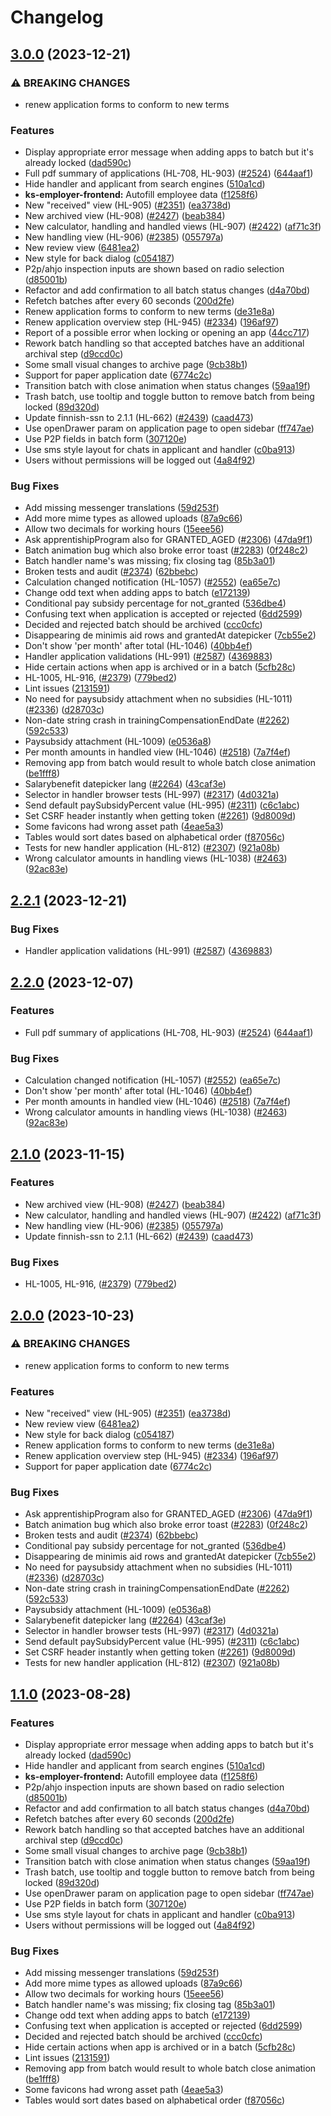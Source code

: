 # Changelog

## [3.0.0](https://github.com/City-of-Helsinki/yjdh/compare/benefit-handler-v2.2.1...benefit-handler-v3.0.0) (2023-12-21)


### ⚠ BREAKING CHANGES

* renew application forms to conform to new terms

### Features

* Display appropriate error message when adding apps to batch but it's already locked ([dad590c](https://github.com/City-of-Helsinki/yjdh/commit/dad590c89c2ba78048e741f240c1c81a4c5517b4))
* Full pdf summary of applications (HL-708, HL-903) ([#2524](https://github.com/City-of-Helsinki/yjdh/issues/2524)) ([644aaf1](https://github.com/City-of-Helsinki/yjdh/commit/644aaf1d13532acbcbc2f1252335a1ff7f88405d))
* Hide handler and applicant from search engines ([510a1cd](https://github.com/City-of-Helsinki/yjdh/commit/510a1cdd7678ed3be4ca14ead2ae182eabf2bf24))
* **ks-employer-frontend:** Autofill employee data ([f1258f6](https://github.com/City-of-Helsinki/yjdh/commit/f1258f6889ac6dd97fe5e3c621795dbfa2b3a0d8))
* New "received" view (HL-905) ([#2351](https://github.com/City-of-Helsinki/yjdh/issues/2351)) ([ea3738d](https://github.com/City-of-Helsinki/yjdh/commit/ea3738d830ebd467daeb4f0f49915004390794bd))
* New archived view (HL-908) ([#2427](https://github.com/City-of-Helsinki/yjdh/issues/2427)) ([beab384](https://github.com/City-of-Helsinki/yjdh/commit/beab384c85aa57a5c110b395a3a569de700e08a9))
* New calculator, handling and handled views (HL-907) ([#2422](https://github.com/City-of-Helsinki/yjdh/issues/2422)) ([af71c3f](https://github.com/City-of-Helsinki/yjdh/commit/af71c3fb03cc1812c1278dcf221507aec461dc28))
* New handling view (HL-906) ([#2385](https://github.com/City-of-Helsinki/yjdh/issues/2385)) ([055797a](https://github.com/City-of-Helsinki/yjdh/commit/055797a293c78a302fca689a57629040c9840887))
* New review view ([6481ea2](https://github.com/City-of-Helsinki/yjdh/commit/6481ea2115c73452905bb0c8db076ba315058e47))
* New style for back dialog ([c054187](https://github.com/City-of-Helsinki/yjdh/commit/c05418764e3b350f876537a6bcf72f36e8bde151))
* P2p/ahjo inspection inputs are shown based on radio selection ([d85001b](https://github.com/City-of-Helsinki/yjdh/commit/d85001bced1aac0232356c8b7e21c2dbea39da61))
* Refactor and add confirmation to all batch status changes ([d4a70bd](https://github.com/City-of-Helsinki/yjdh/commit/d4a70bd7b96449d65ecd7aa65e976e00c0de866f))
* Refetch batches after every 60 seconds ([200d2fe](https://github.com/City-of-Helsinki/yjdh/commit/200d2fec79315872e3b82a30a18524884f60794d))
* Renew application forms to conform to new terms ([de31e8a](https://github.com/City-of-Helsinki/yjdh/commit/de31e8a5b3d4ff0b4d24466e37f30b8067617831))
* Renew application overview step (HL-945) ([#2334](https://github.com/City-of-Helsinki/yjdh/issues/2334)) ([196af97](https://github.com/City-of-Helsinki/yjdh/commit/196af9722c47a18e20bee696f02d1ac06f847da3))
* Report of a possible error when locking or opening an app ([44cc717](https://github.com/City-of-Helsinki/yjdh/commit/44cc717e05db3d3e5fcf6e7e801154f90c3db52d))
* Rework batch handling so that accepted batches have an additional archival step ([d9ccd0c](https://github.com/City-of-Helsinki/yjdh/commit/d9ccd0c89337ddaf70cadb195e2742e8343011b1))
* Some small visual changes to archive page ([9cb38b1](https://github.com/City-of-Helsinki/yjdh/commit/9cb38b17ff37e25ddac7c5f64c18a64c78e4375b))
* Support for paper application date ([6774c2c](https://github.com/City-of-Helsinki/yjdh/commit/6774c2cdee1c8f99e01e9031d2c7c0ac64844164))
* Transition batch with close animation when status changes ([59aa19f](https://github.com/City-of-Helsinki/yjdh/commit/59aa19f5a1710e002ceb3eafce33aefe1d2a92a1))
* Trash batch, use tooltip and toggle button to remove batch from being locked ([89d320d](https://github.com/City-of-Helsinki/yjdh/commit/89d320d17325256d85971b149fb115c6c420e59c))
* Update finnish-ssn to 2.1.1 (HL-662) ([#2439](https://github.com/City-of-Helsinki/yjdh/issues/2439)) ([caad473](https://github.com/City-of-Helsinki/yjdh/commit/caad47333be57fd04c5fe57272f1b0832fad46e5))
* Use openDrawer param on application page to open sidebar ([ff747ae](https://github.com/City-of-Helsinki/yjdh/commit/ff747ae1cd6ace72ccd769907c2b3c78e8af88d7))
* Use P2P fields in batch form ([307120e](https://github.com/City-of-Helsinki/yjdh/commit/307120e9e18b61c0b047d889adbbf237f3e55c95))
* Use sms style layout for chats in applicant and handler ([c0ba913](https://github.com/City-of-Helsinki/yjdh/commit/c0ba913db40cea2d59235b819a8ce07a418ea5b9))
* Users without permissions will be logged out ([4a84f92](https://github.com/City-of-Helsinki/yjdh/commit/4a84f92ed1c20870094ebd288a1f6f59d0db1caa))


### Bug Fixes

* Add missing messenger translations ([59d253f](https://github.com/City-of-Helsinki/yjdh/commit/59d253fc0406b3d11d8f9a826ff6e20939b96502))
* Add more mime types as allowed uploads ([87a9c66](https://github.com/City-of-Helsinki/yjdh/commit/87a9c669fd2753680ccfe20a97e097a82c4eb59e))
* Allow two decimals for working hours ([15eee56](https://github.com/City-of-Helsinki/yjdh/commit/15eee56c11d7f310cbebeb5b035641a82d10cb5e))
* Ask apprentishipProgram also for GRANTED_AGED ([#2306](https://github.com/City-of-Helsinki/yjdh/issues/2306)) ([47da9f1](https://github.com/City-of-Helsinki/yjdh/commit/47da9f1a61576879b25ca260baedfb4bf559975c))
* Batch animation bug which also broke error toast ([#2283](https://github.com/City-of-Helsinki/yjdh/issues/2283)) ([0f248c2](https://github.com/City-of-Helsinki/yjdh/commit/0f248c26b2a178bfb485ed505448634827d80f32))
* Batch handler name's was missing; fix closing tag ([85b3a01](https://github.com/City-of-Helsinki/yjdh/commit/85b3a018252eef38991542fc6be004af9d50c9ec))
* Broken tests and audit ([#2374](https://github.com/City-of-Helsinki/yjdh/issues/2374)) ([62bbebc](https://github.com/City-of-Helsinki/yjdh/commit/62bbebc930dd95cc69dd5834d07a38871d238a6b))
* Calculation changed notification (HL-1057) ([#2552](https://github.com/City-of-Helsinki/yjdh/issues/2552)) ([ea65e7c](https://github.com/City-of-Helsinki/yjdh/commit/ea65e7c3b3cf2c68c30e026900f8bf1bab065a18))
* Change odd text when adding apps to batch ([e172139](https://github.com/City-of-Helsinki/yjdh/commit/e172139664152fa5737631ffe37a7508486a69b9))
* Conditional pay subsidy percentage for not_granted ([536dbe4](https://github.com/City-of-Helsinki/yjdh/commit/536dbe42235f96b359691fdb6fc2982c5644b84a))
* Confusing text when application is accepted or rejected ([6dd2599](https://github.com/City-of-Helsinki/yjdh/commit/6dd259941176ee47d8bc2ddb779c2f823218f778))
* Decided and rejected batch should be archived ([ccc0cfc](https://github.com/City-of-Helsinki/yjdh/commit/ccc0cfc4167304a54009ec32ede3a0814490bb3d))
* Disappearing de minimis aid rows and grantedAt datepicker ([7cb55e2](https://github.com/City-of-Helsinki/yjdh/commit/7cb55e2e6f83af3b3e5f7abaea32a4a1ba11df5b))
* Don't show 'per month' after total (HL-1046) ([40bb4ef](https://github.com/City-of-Helsinki/yjdh/commit/40bb4efcd85af2c448d11cb0f8e252f2c8831b1e))
* Handler application validations (HL-991) ([#2587](https://github.com/City-of-Helsinki/yjdh/issues/2587)) ([4369883](https://github.com/City-of-Helsinki/yjdh/commit/43698830dbcd11134398975221a8c61719a1058b))
* Hide certain actions when app is archived or in a batch ([5cfb28c](https://github.com/City-of-Helsinki/yjdh/commit/5cfb28c01cc32d690dd42d6b9eaccd919be9a9ff))
* HL-1005, HL-916,  ([#2379](https://github.com/City-of-Helsinki/yjdh/issues/2379)) ([779bed2](https://github.com/City-of-Helsinki/yjdh/commit/779bed2787ef7cc0c11f9e49d3b85a9bd891174c))
* Lint issues ([2131591](https://github.com/City-of-Helsinki/yjdh/commit/2131591324d492aef735a542a690284d21e34e78))
* No need for paysubsidy attachment when no subsidies (HL-1011) ([#2336](https://github.com/City-of-Helsinki/yjdh/issues/2336)) ([d28703c](https://github.com/City-of-Helsinki/yjdh/commit/d28703c9c5c75e37272d02e5ebf91f652c8c2c56))
* Non-date string crash in trainingCompensationEndDate ([#2262](https://github.com/City-of-Helsinki/yjdh/issues/2262)) ([592c533](https://github.com/City-of-Helsinki/yjdh/commit/592c533d1f2b8b762d70f0f84ddedb9f9f8cf80a))
* Paysubsidy attachment (HL-1009) ([e0536a8](https://github.com/City-of-Helsinki/yjdh/commit/e0536a8f8c4cef4418a78e432fe7075ace9e6b24))
* Per month amounts in handled view (HL-1046) ([#2518](https://github.com/City-of-Helsinki/yjdh/issues/2518)) ([7a7f4ef](https://github.com/City-of-Helsinki/yjdh/commit/7a7f4efdab3447e2cfca7553183db0102bace61d))
* Removing app from batch would result to whole batch close animation ([be1fff8](https://github.com/City-of-Helsinki/yjdh/commit/be1fff85d6b140b681f5f13fa2d16a5b8db2066d))
* Salarybenefit datepicker lang ([#2264](https://github.com/City-of-Helsinki/yjdh/issues/2264)) ([43caf3e](https://github.com/City-of-Helsinki/yjdh/commit/43caf3e13bc6b34df668f399d2f3c767d36040ae))
* Selector in handler browser tests (HL-997) ([#2317](https://github.com/City-of-Helsinki/yjdh/issues/2317)) ([4d0321a](https://github.com/City-of-Helsinki/yjdh/commit/4d0321ae28218bc4e440bc6e14617417c93ea4fe))
* Send default paySubsidyPercent value (HL-995) ([#2311](https://github.com/City-of-Helsinki/yjdh/issues/2311)) ([c6c1abc](https://github.com/City-of-Helsinki/yjdh/commit/c6c1abcdbb8fe1332da19decf53d84a56b615a30))
* Set CSRF header instantly when getting token ([#2261](https://github.com/City-of-Helsinki/yjdh/issues/2261)) ([9d8009d](https://github.com/City-of-Helsinki/yjdh/commit/9d8009df4bf549ec2c93d5cbb9b4e7cff54fcb3a))
* Some favicons had wrong asset path ([4eae5a3](https://github.com/City-of-Helsinki/yjdh/commit/4eae5a3dd0fa507d6e7c25404c15b2d9014f6882))
* Tables would sort dates based on alphabetical order ([f87056c](https://github.com/City-of-Helsinki/yjdh/commit/f87056c5336439e0434d1b02474f4e1e48d59904))
* Tests for new handler application (HL-812) ([#2307](https://github.com/City-of-Helsinki/yjdh/issues/2307)) ([921a08b](https://github.com/City-of-Helsinki/yjdh/commit/921a08b6ec666a9a681f582db24c1eb4c75f84b0))
* Wrong calculator amounts in handling views (HL-1038) ([#2463](https://github.com/City-of-Helsinki/yjdh/issues/2463)) ([92ac83e](https://github.com/City-of-Helsinki/yjdh/commit/92ac83eef6add14c7d98a55612f444fc054e2e3f))

## [2.2.1](https://github.com/City-of-Helsinki/yjdh/compare/benefit-handler-v2.2.0...benefit-handler-v2.2.1) (2023-12-21)


### Bug Fixes

* Handler application validations (HL-991) ([#2587](https://github.com/City-of-Helsinki/yjdh/issues/2587)) ([4369883](https://github.com/City-of-Helsinki/yjdh/commit/43698830dbcd11134398975221a8c61719a1058b))

## [2.2.0](https://github.com/City-of-Helsinki/yjdh/compare/benefit-handler-v2.1.0...benefit-handler-v2.2.0) (2023-12-07)


### Features

* Full pdf summary of applications (HL-708, HL-903) ([#2524](https://github.com/City-of-Helsinki/yjdh/issues/2524)) ([644aaf1](https://github.com/City-of-Helsinki/yjdh/commit/644aaf1d13532acbcbc2f1252335a1ff7f88405d))


### Bug Fixes

* Calculation changed notification (HL-1057) ([#2552](https://github.com/City-of-Helsinki/yjdh/issues/2552)) ([ea65e7c](https://github.com/City-of-Helsinki/yjdh/commit/ea65e7c3b3cf2c68c30e026900f8bf1bab065a18))
* Don't show 'per month' after total (HL-1046) ([40bb4ef](https://github.com/City-of-Helsinki/yjdh/commit/40bb4efcd85af2c448d11cb0f8e252f2c8831b1e))
* Per month amounts in handled view (HL-1046) ([#2518](https://github.com/City-of-Helsinki/yjdh/issues/2518)) ([7a7f4ef](https://github.com/City-of-Helsinki/yjdh/commit/7a7f4efdab3447e2cfca7553183db0102bace61d))
* Wrong calculator amounts in handling views (HL-1038) ([#2463](https://github.com/City-of-Helsinki/yjdh/issues/2463)) ([92ac83e](https://github.com/City-of-Helsinki/yjdh/commit/92ac83eef6add14c7d98a55612f444fc054e2e3f))

## [2.1.0](https://github.com/City-of-Helsinki/yjdh/compare/benefit-handler-v2.0.0...benefit-handler-v2.1.0) (2023-11-15)


### Features

* New archived view (HL-908) ([#2427](https://github.com/City-of-Helsinki/yjdh/issues/2427)) ([beab384](https://github.com/City-of-Helsinki/yjdh/commit/beab384c85aa57a5c110b395a3a569de700e08a9))
* New calculator, handling and handled views (HL-907) ([#2422](https://github.com/City-of-Helsinki/yjdh/issues/2422)) ([af71c3f](https://github.com/City-of-Helsinki/yjdh/commit/af71c3fb03cc1812c1278dcf221507aec461dc28))
* New handling view (HL-906) ([#2385](https://github.com/City-of-Helsinki/yjdh/issues/2385)) ([055797a](https://github.com/City-of-Helsinki/yjdh/commit/055797a293c78a302fca689a57629040c9840887))
* Update finnish-ssn to 2.1.1 (HL-662) ([#2439](https://github.com/City-of-Helsinki/yjdh/issues/2439)) ([caad473](https://github.com/City-of-Helsinki/yjdh/commit/caad47333be57fd04c5fe57272f1b0832fad46e5))


### Bug Fixes

* HL-1005, HL-916,  ([#2379](https://github.com/City-of-Helsinki/yjdh/issues/2379)) ([779bed2](https://github.com/City-of-Helsinki/yjdh/commit/779bed2787ef7cc0c11f9e49d3b85a9bd891174c))

## [2.0.0](https://github.com/City-of-Helsinki/yjdh/compare/benefit-handler-v1.1.0...benefit-handler-v2.0.0) (2023-10-23)


### ⚠ BREAKING CHANGES

* renew application forms to conform to new terms

### Features

* New "received" view (HL-905) ([#2351](https://github.com/City-of-Helsinki/yjdh/issues/2351)) ([ea3738d](https://github.com/City-of-Helsinki/yjdh/commit/ea3738d830ebd467daeb4f0f49915004390794bd))
* New review view ([6481ea2](https://github.com/City-of-Helsinki/yjdh/commit/6481ea2115c73452905bb0c8db076ba315058e47))
* New style for back dialog ([c054187](https://github.com/City-of-Helsinki/yjdh/commit/c05418764e3b350f876537a6bcf72f36e8bde151))
* Renew application forms to conform to new terms ([de31e8a](https://github.com/City-of-Helsinki/yjdh/commit/de31e8a5b3d4ff0b4d24466e37f30b8067617831))
* Renew application overview step (HL-945) ([#2334](https://github.com/City-of-Helsinki/yjdh/issues/2334)) ([196af97](https://github.com/City-of-Helsinki/yjdh/commit/196af9722c47a18e20bee696f02d1ac06f847da3))
* Support for paper application date ([6774c2c](https://github.com/City-of-Helsinki/yjdh/commit/6774c2cdee1c8f99e01e9031d2c7c0ac64844164))


### Bug Fixes

* Ask apprentishipProgram also for GRANTED_AGED ([#2306](https://github.com/City-of-Helsinki/yjdh/issues/2306)) ([47da9f1](https://github.com/City-of-Helsinki/yjdh/commit/47da9f1a61576879b25ca260baedfb4bf559975c))
* Batch animation bug which also broke error toast ([#2283](https://github.com/City-of-Helsinki/yjdh/issues/2283)) ([0f248c2](https://github.com/City-of-Helsinki/yjdh/commit/0f248c26b2a178bfb485ed505448634827d80f32))
* Broken tests and audit ([#2374](https://github.com/City-of-Helsinki/yjdh/issues/2374)) ([62bbebc](https://github.com/City-of-Helsinki/yjdh/commit/62bbebc930dd95cc69dd5834d07a38871d238a6b))
* Conditional pay subsidy percentage for not_granted ([536dbe4](https://github.com/City-of-Helsinki/yjdh/commit/536dbe42235f96b359691fdb6fc2982c5644b84a))
* Disappearing de minimis aid rows and grantedAt datepicker ([7cb55e2](https://github.com/City-of-Helsinki/yjdh/commit/7cb55e2e6f83af3b3e5f7abaea32a4a1ba11df5b))
* No need for paysubsidy attachment when no subsidies (HL-1011) ([#2336](https://github.com/City-of-Helsinki/yjdh/issues/2336)) ([d28703c](https://github.com/City-of-Helsinki/yjdh/commit/d28703c9c5c75e37272d02e5ebf91f652c8c2c56))
* Non-date string crash in trainingCompensationEndDate ([#2262](https://github.com/City-of-Helsinki/yjdh/issues/2262)) ([592c533](https://github.com/City-of-Helsinki/yjdh/commit/592c533d1f2b8b762d70f0f84ddedb9f9f8cf80a))
* Paysubsidy attachment (HL-1009) ([e0536a8](https://github.com/City-of-Helsinki/yjdh/commit/e0536a8f8c4cef4418a78e432fe7075ace9e6b24))
* Salarybenefit datepicker lang ([#2264](https://github.com/City-of-Helsinki/yjdh/issues/2264)) ([43caf3e](https://github.com/City-of-Helsinki/yjdh/commit/43caf3e13bc6b34df668f399d2f3c767d36040ae))
* Selector in handler browser tests (HL-997) ([#2317](https://github.com/City-of-Helsinki/yjdh/issues/2317)) ([4d0321a](https://github.com/City-of-Helsinki/yjdh/commit/4d0321ae28218bc4e440bc6e14617417c93ea4fe))
* Send default paySubsidyPercent value (HL-995) ([#2311](https://github.com/City-of-Helsinki/yjdh/issues/2311)) ([c6c1abc](https://github.com/City-of-Helsinki/yjdh/commit/c6c1abcdbb8fe1332da19decf53d84a56b615a30))
* Set CSRF header instantly when getting token ([#2261](https://github.com/City-of-Helsinki/yjdh/issues/2261)) ([9d8009d](https://github.com/City-of-Helsinki/yjdh/commit/9d8009df4bf549ec2c93d5cbb9b4e7cff54fcb3a))
* Tests for new handler application (HL-812) ([#2307](https://github.com/City-of-Helsinki/yjdh/issues/2307)) ([921a08b](https://github.com/City-of-Helsinki/yjdh/commit/921a08b6ec666a9a681f582db24c1eb4c75f84b0))

## [1.1.0](https://github.com/City-of-Helsinki/yjdh/compare/benefit-handler-v1.0.0...benefit-handler-v1.1.0) (2023-08-28)


### Features

* Display appropriate error message when adding apps to batch but it's already locked ([dad590c](https://github.com/City-of-Helsinki/yjdh/commit/dad590c89c2ba78048e741f240c1c81a4c5517b4))
* Hide handler and applicant from search engines ([510a1cd](https://github.com/City-of-Helsinki/yjdh/commit/510a1cdd7678ed3be4ca14ead2ae182eabf2bf24))
* **ks-employer-frontend:** Autofill employee data ([f1258f6](https://github.com/City-of-Helsinki/yjdh/commit/f1258f6889ac6dd97fe5e3c621795dbfa2b3a0d8))
* P2p/ahjo inspection inputs are shown based on radio selection ([d85001b](https://github.com/City-of-Helsinki/yjdh/commit/d85001bced1aac0232356c8b7e21c2dbea39da61))
* Refactor and add confirmation to all batch status changes ([d4a70bd](https://github.com/City-of-Helsinki/yjdh/commit/d4a70bd7b96449d65ecd7aa65e976e00c0de866f))
* Refetch batches after every 60 seconds ([200d2fe](https://github.com/City-of-Helsinki/yjdh/commit/200d2fec79315872e3b82a30a18524884f60794d))
* Rework batch handling so that accepted batches have an additional archival step ([d9ccd0c](https://github.com/City-of-Helsinki/yjdh/commit/d9ccd0c89337ddaf70cadb195e2742e8343011b1))
* Some small visual changes to archive page ([9cb38b1](https://github.com/City-of-Helsinki/yjdh/commit/9cb38b17ff37e25ddac7c5f64c18a64c78e4375b))
* Transition batch with close animation when status changes ([59aa19f](https://github.com/City-of-Helsinki/yjdh/commit/59aa19f5a1710e002ceb3eafce33aefe1d2a92a1))
* Trash batch, use tooltip and toggle button to remove batch from being locked ([89d320d](https://github.com/City-of-Helsinki/yjdh/commit/89d320d17325256d85971b149fb115c6c420e59c))
* Use openDrawer param on application page to open sidebar ([ff747ae](https://github.com/City-of-Helsinki/yjdh/commit/ff747ae1cd6ace72ccd769907c2b3c78e8af88d7))
* Use P2P fields in batch form ([307120e](https://github.com/City-of-Helsinki/yjdh/commit/307120e9e18b61c0b047d889adbbf237f3e55c95))
* Use sms style layout for chats in applicant and handler ([c0ba913](https://github.com/City-of-Helsinki/yjdh/commit/c0ba913db40cea2d59235b819a8ce07a418ea5b9))
* Users without permissions will be logged out ([4a84f92](https://github.com/City-of-Helsinki/yjdh/commit/4a84f92ed1c20870094ebd288a1f6f59d0db1caa))


### Bug Fixes

* Add missing messenger translations ([59d253f](https://github.com/City-of-Helsinki/yjdh/commit/59d253fc0406b3d11d8f9a826ff6e20939b96502))
* Add more mime types as allowed uploads ([87a9c66](https://github.com/City-of-Helsinki/yjdh/commit/87a9c669fd2753680ccfe20a97e097a82c4eb59e))
* Allow two decimals for working hours ([15eee56](https://github.com/City-of-Helsinki/yjdh/commit/15eee56c11d7f310cbebeb5b035641a82d10cb5e))
* Batch handler name's was missing; fix closing tag ([85b3a01](https://github.com/City-of-Helsinki/yjdh/commit/85b3a018252eef38991542fc6be004af9d50c9ec))
* Change odd text when adding apps to batch ([e172139](https://github.com/City-of-Helsinki/yjdh/commit/e172139664152fa5737631ffe37a7508486a69b9))
* Confusing text when application is accepted or rejected ([6dd2599](https://github.com/City-of-Helsinki/yjdh/commit/6dd259941176ee47d8bc2ddb779c2f823218f778))
* Decided and rejected batch should be archived ([ccc0cfc](https://github.com/City-of-Helsinki/yjdh/commit/ccc0cfc4167304a54009ec32ede3a0814490bb3d))
* Hide certain actions when app is archived or in a batch ([5cfb28c](https://github.com/City-of-Helsinki/yjdh/commit/5cfb28c01cc32d690dd42d6b9eaccd919be9a9ff))
* Lint issues ([2131591](https://github.com/City-of-Helsinki/yjdh/commit/2131591324d492aef735a542a690284d21e34e78))
* Removing app from batch would result to whole batch close animation ([be1fff8](https://github.com/City-of-Helsinki/yjdh/commit/be1fff85d6b140b681f5f13fa2d16a5b8db2066d))
* Some favicons had wrong asset path ([4eae5a3](https://github.com/City-of-Helsinki/yjdh/commit/4eae5a3dd0fa507d6e7c25404c15b2d9014f6882))
* Tables would sort dates based on alphabetical order ([f87056c](https://github.com/City-of-Helsinki/yjdh/commit/f87056c5336439e0434d1b02474f4e1e48d59904))
